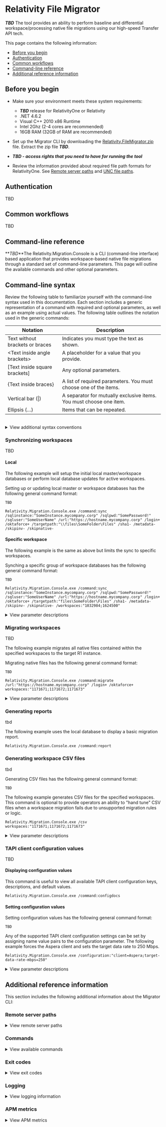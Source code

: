 # Relativity File Migrator

**_TBD_** The tool provides an ability to perform baseline and differential workspace/processing native file migrations using our high-speed Transfer API tech.

This page contains the following information:


* [Before you begin](#before-you-begin)
* [Authentication](#authentication)
* [Common workflows](#common-workflows)
* [Command-line reference](#command-line-reference)
* [Additional reference information](additional-reference-information)

## Before you begin

* Make sure your environment meets these system requirements:

   * **_TBD_** release for RelativityOne or Relativity
   * .NET 4.6.2
   * Visual C++ 2010 x86 Runtime
   * Intel 2Ghz (2-4 cores are recommended)
   * 16GB RAM (32GB of RAM are recommended)

* Set up the Migrator CLI by downloading the [Relativity.FileMigrator.zip](https://github.com/relativitydev/file-migrator-cli/releases) file. Extract the zip file **_TBD_**.

* **_TBD - access rights that you need to have for running the tool_**

* Review the information provided about required file path formats for RelativityOne. See [Remote server paths](#remote-server-paths) and [UNC file paths](#unc-file-paths).

## Authentication

TBD

## Common workflows

TBD

## Command-line reference

**_TBD_**The Relativity.Migration.Console is a CLI (command-line interface) based application that provides workspace-based native file migrations through a standard set of command-line parameters. This page will outline the available commands and other optional parameters.

##  Command-line syntax

Review the following table to familiarize yourself with the command-line syntax used in this documentation. Each section includes a generic representation of a command with required and optional parameters, as well as an example using actual values. The following table outlines the notation used in the generic commands:

Notation|Description
------------|---------------
Text without brackets or braces|Indicates you must type the text as shown.
\<Text inside angle brackets\>|A placeholder for a value that you provide.
[Text inside square brackets]|Any optional parameters.
{Text inside braces}|A list of required parameters. You must choose one of the items.
Vertical bar (\|)|A separator for mutually exclusive items. You must choose one item.
Ellipsis (…)|Items that can be repeated.  
 <br/>
<details><summary>View additional syntax conventions</summary>

The Transfer CLI uses the same syntax followed by other Microsoft-based CLI tools. This list includes common CLI syntax conventions:

* Use a colon between a command and a parameter values use:
  ```
  /command:transfer
  ```
* Enclose parameter values containing spaces with double quotation marks: 
  ```
  /command:transfer /sourcepaths:"C:\Windows"
  ```

* Use a plus (+) or minus (-) sign to flag parameters as enabled and disabled respectively:
  ```
  /command:transfer  /interactive+ (enable)
  /command:transfer  /interactive- (disable)
  ```
* Use a semicolon to delimited two or more parameters consisting of name-value pairs:
  ```
  /configuration:"target-data-rate-mbps=100;file-not-found-errors-disabled=true"
  ```
</details>


### Synchronizing workspaces

TBD

#### Local

The following example will setup the initial local master/workspace databases or perform local database updates for active workspaces.


Setting up or updating local master or workspace databases has the following general command format:

``` 
TBD
``` 

``` 
Relativity.Migration.Console.exe /command:sync /sqlinstance:"SomeInstance.mycompany.corp" /sqlpwd:"SomePassword!" /sqluser:"SomeUserName" /url:"https://hostname.mycompany.corp" /login+ /oktaforce+ /targetpath:"\\files\SomeFolder\Files" /sha1- /metadata- /skipinv- /skipnative-
``` 

#### Specific workspace

The following example is the same as above but limits the sync to specific workspaces.

Synching a specific group of workspace databases has the following general command format:

``` 
TBD
``` 

```
Relativity.Migration.Console.exe /command:sync /sqlinstance:"SomeInstance.mycompany.corp" /sqlpwd:"SomePassword!" /sqluser:"SomeUserName" /url:"https://hostname.mycompany.corp" /login+ /oktaforce+ /targetpath:"files\SomeFolder\Files" /sha1- /metadata- /skipinv- /skipnative- /workspaces:"1032984;1624500"
``` 

<details><summary>View parameter descriptions</summary>
The following table describes each of the parameters used in a migration command. For more parameters, see [Commands](#commands) and [Authentication](#authentication).



</details>




### Migrating workspaces

TBD

The following example migrates all native files contained within the specified workspaces to the target R1 instance.

Migrating native files has the following general command format:

```  
TBD
```

``` 
Relativity.Migration.Console.exe /command:migrate /url:"https://hostname.mycompany.corp" /login+ /oktaforce+ workspaces:"1171671;1171672;1171673"
``` 

<details><summary>View parameter descriptions</summary>
The following table describes each of the parameters used in a migration command. For more parameters, see [Commands](#commands) and [Authentication](#authentication).



</details>

### Generating reports

tbd



The following example uses the local database to display a basic migration report.

``` 
Relativity.Migration.Console.exe /command:report
``` 

### Generating workspace CSV files

tbd

Generating CSV files has the following general command format:

``` 
TBD
``` 

The following example generates CSV files for the specified workspaces. This command is optional to provide operators an ability to "hand tune" CSV files when a workspace migration fails due to unsupported migration rules or logic.

``` 
Relativity.Migration.Console.exe /csv workspaces:"1171671;1171672;1171673"
``` 

<details><summary>View parameter descriptions</summary>
The following table describes each of the parameters used in a migration command. For more parameters, see [Commands](#commands) and [Authentication](#authentication).
``` 


</details>


### TAPI client configuration values

TBD
#### Displaying configuration values




This command is useful to view all available TAPI client configuration keys, descriptions, and default values.

``` 
Relativity.Migration.Console.exe /command:configdocs
``` 



#### Setting configuration values


Setting configuration values has the following general command format:

``` 
TBD
``` 

Any of the supported TAPI client configuration settings can be set by assigning name value pairs to the configuration parameter. The following example forces the Aspera client and sets the target data rate to 250 Mbps.

``` 
Relativity.Migration.Console.exe /configuration:"client=Aspera;target-data-rate-mbps=250"
``` 

<details><summary>View parameter descriptions</summary>
The following table describes each of the parameters used in a migration command. For more parameters, see [Commands](#commands) and [Authentication](#authentication).



</details>




## Additional reference information

This section includes the following additional information about the Migrator CLI:

### Remote server paths
<details><summary>View remote server paths</summary>
The Transfer CLI supports both absolute and relative paths. The Transfer CLI leverages path resolvers used by the underlying TAPI architecture to adapt paths from one format to another. It supports the following path architecture:

 * **On-premises Relativity** - supports UNC paths. For more information, see [Absolute paths used by on-premises Relativity](#absolute-paths-used-by-on-premises-Relativity).
* **RelativityOne** - supports only UNIX-style relative paths, because it is deployed on Aspera. By default, the Transfer CLI can resolve UNC paths to relative paths for backwards compatibility. See [UNIX-style relative paths used by RelativityOne](#unix-style-relative-paths-used-by-RelativityOne).

### Absolute paths used by on-premises Relativity
An absolute UNC path is a fully qualified domain name (FQDN). The following absolute path represents a _Temp_ folder in a workspace with the identifier 1027541.

```
\\files.txxx.ctus010000.relativity.one\Txxx\Files\EDDS1027541\Temp
```

### UNIX-style relative paths used by RelativityOne 
RelativityOne is deployed on Aspera, so it supports only UNIX-style relative paths. The following screen shot illustrates the root of a RelativityOne fileshare, when browsed through File Explorer:

![relativityonepaths](https://user-images.githubusercontent.com/43040844/45386621-66add880-b5d9-11e8-9aee-a1e2c8c485f3.png)

When you browse RelativityOne file shares, you see the following default structure, where the _xxx_ represents a tenant identifier:

```
\\files.txxx.ctus010000.relativity.one\Txxx\ARM
\\files.txxx.ctus010000.relativity.one\Txxx\BCPPath
\\files.txxx.ctus010000.relativity.one\Txxx\Cache
\\files.txxx.ctus010000.relativity.one\Txxx\dtSearch
\\files.txxx.ctus010000.relativity.one\Txxx\EDDS
\\files.txxx.ctus010000.relativity.one\Txxx\Files
\\files.txxx.ctus010000.relativity.one\Txxx\FTA
\\files.txxx.ctus010000.relativity.one\Txxx\ProcessingSource
\\files.txxx.ctus010000.relativity.one\Txxx\Temp
```

For RelativityOne, all Aspera servers are configured at the root of each supported file share. Each file share has an equivalent absolute and relative path as illustrated here: 

* Aspera file share path

  ```
  \\files.txxx.ctus010000.relativity.one\Txxx\
  ```

* Absolute path

  ```
  \\files.txxx.ctus010000.relativity.one\Txxx\Files\EDDS1027541\Temp
  ```

* Relative path – In Aspera, relative paths use the UNIX-style forward slashes:

  ```
  /Files/EDDS1027541/Temp
  ```
</details>







### Commands

<details><summary>View available commands</summary>

The following table lists the commands available in the Transfer CLI:

Commands|Version|Description
--------|----------|---------------
[configdocs](#tapi-client-configuration-values)|TBD|TBD
[csv](#generating-workspace-CSV-files)|TBD|TBD
[migrate](#migrating-workspaces)|TBD|TBD
[report](#generating-reports)|TBD|TBD
[sync](#synchronizing-workspaces)|TBD|TBD

</details>


### Exit codes

<details><summary>View exit codes</summary>

The Transfer CLI supports standard exit codes for command-line tools. The following table list supported exist codes:

Exit code|Description
-----------|--------------
0|Successful
1|Canceled
2|Failed
3|Fatal
100|Unsupported

**Note:** The Unsupported exit code indicates that you attempted to perform an unsupported operation, such as using a remote path search for a client that doesn't provide an implementation.

</details>

### Logging

<details><summary>View logging information</summary>
The Migrator CLI supports the logging functionality available through Relativity. It supports three specialized desktop sinks:

* [Rolling file](https://github.com/serilog/serilog-sinks-rollingfile)
* [SEQ](https://getseq.net/)
* **Relativity HTTP** - this sink periodically sends batches of logs to Kepler API endpoints. This process is equivalent to writing logs from an agent, custom page, or event handler. In RelativityOne, this sink sends the logs to the the LogEntries tenant log, and eventually, to [Splunk](https://www.splunk.com/).

### Configuring logging
The Migrator  CLI uses standard Relativity logging configuration. **_A LogConfig.xml is located in the zip file with the Migrator CLI executable, and it is used to configure the sinks._** The following example illustrates a LogConfig.xml file:

```xml
<?xml version="1.0" encoding="utf-8" ?>
<kCuraLogging masterLoggingConfiguration="EDDS">
  <rules enabled="true">
    <rule system="*" loggingLevel="Information" sink="File1;Seq1;Http1"/>
  </rules>
  <sinks>
    <fileSink name="File1" logFileLocation="%temp%\Relativity-Transfer\Transfer-Cli\" maxFileSizeInMB ="10000" />
    <seqSink name="Seq1" serverUrl="http://localhost:5341" batchSizeLimit="50" waitPeriodSeconds="15" />
    <relativityHttpSink name="Http1" batchSizeLimit="50" waitPeriodSeconds="15" />
  </sinks>
</kCuraLogging>
```

### Rolling file sink path
The rolling file sink stores logs in _rolling_ log files in the user profile temp directory. The following path is used for the log directory:

```
%temp%\Relativity-Transfer\Migration-Cli
```

</details>





### APM metrics

<details><summary>View APM metrics</summary>

The Migrator CLI collects APM metrics **_for TBD commands_**. This functionality is enabled by default. For information about the metrics that are collected, see the [README.md file](https://github.com/relativitydev/transfer-api-samples/blob/master/README.md) for the TAPI.


The following command performs a TBD and collects APM metrics. It includes the enabled  /apm+ parameter:

```
TBD - NEED SAMPLE COMMAND WITH APM COLLECTION
```

</details>




